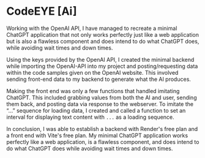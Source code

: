 # CodeEYE [Ai]
Working with the OpenAI API, I have managed to recreate a minimal ChatGPT application that not only works perfectly just like a web application but is also a flawless component and does intend to do what ChatGPT does, while avoiding wait times and down times.

Using the keys provided by the OpenAI API, I created the minimal backend while importing the OpenAI-API into my project and posting/requesting data within the code samples given on the OpenAI website. This involved sending front-end data to my backend to generate what the AI produces.

Making the front end was only a few functions that handled imitating ChatGPT. This included grabbing values from both the AI and user, sending them back, and posting data via response to the webserver. To imitate the “…” sequence for loading data, I created and called a function to set an interval for displaying text content with `...` as a loading sequence.

In conclusion, I was able to establish a backend with Render's free plan and a front end with Vite's free plan. My minimal ChatGPT application works perfectly like a web application, is a flawless component, and does intend to do what ChatGPT does while avoiding wait times and down times.
